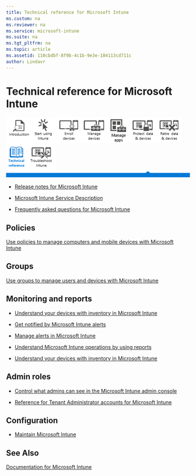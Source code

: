 ```yaml
---
title: Technical reference for Microsoft Intune
ms.custom: na
ms.reviewer: na
ms.service: microsoft-intune
ms.suite: na
ms.tgt_pltfrm: na
ms.topic: article
ms.assetid: 110cbdbf-8f9b-4c1b-9e3e-184113cd711c
author: Lindavr
---
```

# Technical reference for Microsoft Intune
[![](../Image/Nav-Icons/WIT_Tile_W_Overview.png)](https://technet.microsoft.com/library/dn646960.aspx/?WT.mc_id=IntuneOverview20150801)[![](../Image/Nav-Icons/WIT_Tile_W_GetStarted.png)](https://technet.microsoft.com/library/dn646953.aspx/?WT.mc_id=IntuneGS20150801)[![](../Image/Nav-Icons/WIT_Tile_W_EnrollDevices.png)](https://technet.microsoft.com/library/dn646962.aspx/?WT.mc_id=IntuneEnroll20150801)[![](../Image/Nav-Icons/WIT_Tile_W_ManageDevices.png)](https://technet.microsoft.com/library/mt313202.aspx/?WT.mc_id=IntuneConfig20150801)[![](../Image/Nav-Icons/WIT_Tile_W_ManageApps.png)](https://technet.microsoft.com/library/dn646965.aspx/?WT.mc_id=IntuneDeploy20150801)[![](../Image/Nav-Icons/WIT_Tile_W_ProtectResources.png)](https://technet.microsoft.com/library/mt313203.aspx/?WT.mc_id=IntuneProtect20150801)[![](../Image/Nav-Icons/WIT_Tile_W_RetireData.png)](https://technet.microsoft.com/library/mt313204.aspx/?WT.mc_id=IntuneRetire20150801)![](../Image/Nav-Icons/WIT_Tile_W_TechnicalReferenceHighlight.png)[![](../Image/Nav-Icons/WIT_Tile_W_Troubleshooting.png)](https://technet.microsoft.com/library/mt345521.aspx)
![](../Image/Nav-Icons/WIT_Banner_TechnicalReference.png)

-   [Release notes for Microsoft Intune](../Topic/Release-notes-for-Microsoft-Intune.md)

-   [Microsoft Intune Service Description](../Topic/Microsoft-Intune-Service-Description.md)

-   [Frequently asked questions for Microsoft Intune](../Topic/Frequently-asked-questions-for-Microsoft-Intune.md)

## Policies
[Use policies to manage computers and mobile devices with Microsoft Intune](../Topic/Use-policies-to-manage-computers-and-mobile-devices-with-Microsoft-Intune.md)

## Groups
[Use groups to manage users and devices with Microsoft Intune](../Topic/Use-groups-to-manage-users-and-devices-with-Microsoft-Intune.md)

## Monitoring and reports

-   [Understand your devices with inventory in Microsoft Intune](../Topic/Understand-your-devices-with-inventory-in-Microsoft-Intune.md)

-   [Get notified by Microsoft Intune alerts](../Topic/Get-notified-by-Microsoft-Intune-alerts.md)

-   [Manage alerts in Microsoft Intune](../Topic/Manage-alerts-in-Microsoft-Intune.md)

-   [Understand Microsoft Intune operations by using reports](../Topic/Understand-Microsoft-Intune-operations-by-using-reports.md)

-   [Understand your devices with inventory in Microsoft Intune](../Topic/Understand-your-devices-with-inventory-in-Microsoft-Intune.md)

## Admin roles

-   [Control what admins can see in the Microsoft Intune admin console](../Topic/Control-what-admins-can-see-in-the-Microsoft-Intune-admin-console.md)

-   [Reference for Tenant Administrator accounts for Microsoft Intune](../Topic/Reference-for-Tenant-Administrator-accounts-for-Microsoft-Intune.md)

## Configuration

-   [Maintain Microsoft Intune](../Topic/Maintain-Microsoft-Intune.md)

## See Also
[Documentation for Microsoft Intune](../Topic/Documentation-for-Microsoft-Intune.md)

